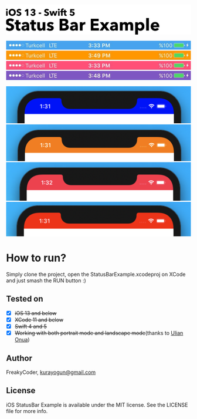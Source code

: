 <img alt="iOS StatusBar Example" src="assets/logo.png" width="1050"/>

<p align="center">
  <img alt="iOS StatusBar Example" src="assets/blue.jpg" />
  <img alt="iOS StatusBar Example" src="assets/orange.jpg" />
  <img alt="iOS StatusBar Example" src="assets/pink.jpg" />
  <img alt="iOS StatusBar Example" src="assets/purple.jpg" />
</p>

<p align="center">
  <img alt="iOS StatusBar Example" src="assets/blue-x-style.png" />
  <img alt="iOS StatusBar Example" src="assets/orange-x-style.png" />
  <img alt="iOS StatusBar Example" src="assets/pink-x-style.png" />
  <img alt="iOS StatusBar Example" src="assets/red-x-style.png" />
</p>

# How to run?

Simply clone the project, open the StatusBarExample.xcodeproj on XCode and just smash the RUN button :)

## Tested on 

- [x] ~~iOS 13 and below~~
- [x] ~~XCode 11 and below~~
- [x] ~~Swift 4 and 5~~
- [x] ~~Working with both portrait mode and landscape mode~~(thanks to [Ulian Onua](https://github.com/ulian-onua))

## Author

FreakyCoder, kurayogun@gmail.com

## License

iOS StatusBar Example is available under the MIT license. See the LICENSE file for more info.
